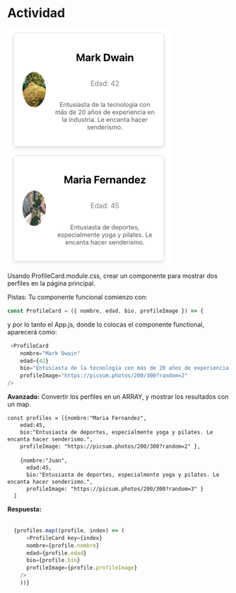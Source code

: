 # Actividad

![Profile Card ](../../../../../x-assets/0488/react.ProfileCard.png)

Usando ProfileCard.module.css, crear un componente para mostrar dos perfiles en la página principal. 

Pistas:
Tu componente funcional comienzo con:

```javascript
const ProfileCard = ({ nombre, edad, bio, profileImage }) => {
```

y por lo tanto el App.js, donde lo colocas el componente functional, aparecerá como:
```javascript
 <ProfileCard 
    nombre="Mark Dwain"
    edad={42}
    bio="Entusiasta de la tecnología con más de 20 años de experiencia en la industria. Le encanta hacer senderismo."
    profileImage="https://picsum.photos/200/300?random=2"
/>
```


**Avanzado:**
Convertir los perfiles en un ARRAY, y mostrar los resultados con un map.

```
const profiles = [{nombre:"Maria Fernandez",
    edad:45,
    bio:"Entusiasta de deportes, especialmente yoga y pilates. Le encanta hacer senderismo.",
    profileImage: "https://picsum.photos/200/300?random=2" },

    {nombre:"Juan",
      edad:45,
      bio:"Entusiasta de deportes, especialmente yoga y pilates. Le encanta hacer senderismo.",
      profileImage: "https://picsum.photos/200/300?random=3" }
  ]

```


**Respuesta:**


```javascript

  {profiles.map((profile, index) => (
      <ProfileCard key={index} 
      nombre={profile.nombre}
      edad={profile.edad}
      bio={profile.bio}
      profileImage={profile.profileImage}
    />
    ))}

```

